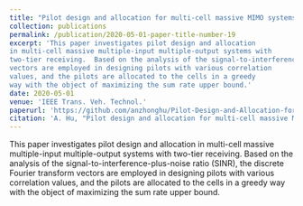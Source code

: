 ```yaml
---
title: "Pilot design and allocation for multi-cell massive MIMO systems with two-tier receiving"
collection: publications
permalink: /publication/2020-05-01-paper-title-number-19
excerpt: 'This paper investigates pilot design and allocation
in multi-cell massive multiple-input multiple-output systems with
two-tier receiving.  Based on the analysis of the signal-to-interference-plus-noise ratio (SINR), the discrete Fourier transform
vectors are employed in designing pilots with various correlation
values, and the pilots are allocated to the cells in a greedy
way with the object of maximizing the sum rate upper bound.'
date: 2020-05-01
venue: 'IEEE Trans. Veh. Technol.'
paperurl: 'https://github.com/anzhonghu/Pilot-Design-and-Allocation-for-Multi-Cell-Massive-MIMO-Systems-with-Two-Tier-Receiving'
citation: 'A. Hu, "Pilot design and allocation for multi-cell massive MIMO systems with two-tier receiving," IEEE Trans. Veh. Technol., vol. 69, no. 7, pp. 7443–7457, Jul. 2020.'
---
```

This paper investigates pilot design and allocation
in multi-cell massive multiple-input multiple-output systems with
two-tier receiving.  Based on the analysis of the signal-to-interference-plus-noise ratio (SINR), the discrete Fourier transform
vectors are employed in designing pilots with various correlation
values, and the pilots are allocated to the cells in a greedy
way with the object of maximizing the sum rate upper bound.
